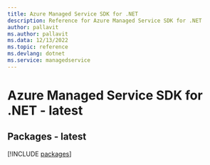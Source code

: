 ```yaml
---
title: Azure Managed Service SDK for .NET
description: Reference for Azure Managed Service SDK for .NET
author: pallavit
ms.author: pallavit
ms.data: 12/13/2022
ms.topic: reference
ms.devlang: dotnet
ms.service: managedservice
---
```

# Azure Managed Service SDK for .NET - latest
## Packages - latest
[!INCLUDE [packages](managed-service-index.md)]